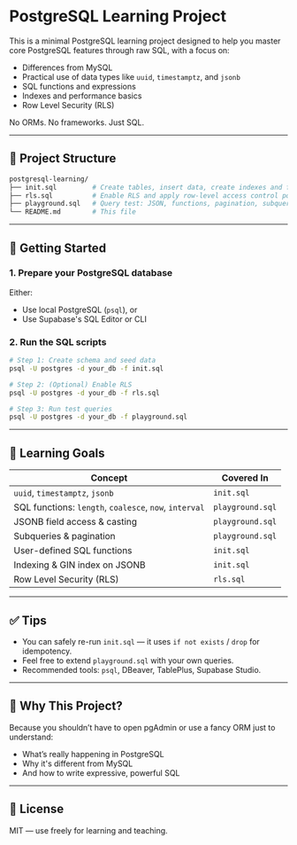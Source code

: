 # PostgreSQL Learning Project

This is a minimal PostgreSQL learning project designed to help you master core PostgreSQL features through raw SQL, with a focus on:

- Differences from MySQL
- Practical use of data types like `uuid`, `timestamptz`, and `jsonb`
- SQL functions and expressions
- Indexes and performance basics
- Row Level Security (RLS)

No ORMs. No frameworks. Just SQL.

---

## 📁 Project Structure

```bash
postgresql-learning/
├── init.sql         # Create tables, insert data, create indexes and functions
├── rls.sql          # Enable RLS and apply row-level access control policies
├── playground.sql   # Query test: JSON, functions, pagination, subqueries, etc.
└── README.md        # This file
```

---

## 🚀 Getting Started

### 1. Prepare your PostgreSQL database

Either:

- Use local PostgreSQL (`psql`), or
- Use Supabase's SQL Editor or CLI

### 2. Run the SQL scripts

```bash
# Step 1: Create schema and seed data
psql -U postgres -d your_db -f init.sql

# Step 2: (Optional) Enable RLS
psql -U postgres -d your_db -f rls.sql

# Step 3: Run test queries
psql -U postgres -d your_db -f playground.sql
```

---

## 🎯 Learning Goals

| Concept                                                | Covered In       |
| ------------------------------------------------------ | ---------------- |
| `uuid`, `timestamptz`, `jsonb`                         | `init.sql`       |
| SQL functions: `length`, `coalesce`, `now`, `interval` | `playground.sql` |
| JSONB field access & casting                           | `playground.sql` |
| Subqueries & pagination                                | `playground.sql` |
| User-defined SQL functions                             | `init.sql`       |
| Indexing & GIN index on JSONB                          | `init.sql`       |
| Row Level Security (RLS)                               | `rls.sql`        |

---

## ✅ Tips

- You can safely re-run `init.sql` — it uses `if not exists` / `drop` for idempotency.
- Feel free to extend `playground.sql` with your own queries.
- Recommended tools: `psql`, DBeaver, TablePlus, Supabase Studio.

---

## 🧠 Why This Project?

Because you shouldn’t have to open pgAdmin or use a fancy ORM just to understand:

- What’s really happening in PostgreSQL
- Why it's different from MySQL
- And how to write expressive, powerful SQL

---

## 📜 License

MIT — use freely for learning and teaching.
